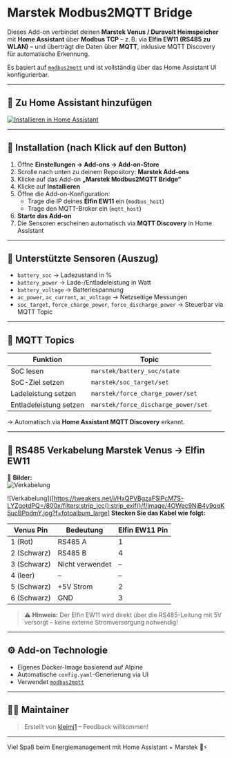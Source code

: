 # Marstek Modbus2MQTT Bridge

Dieses Add-on verbindet deinen **Marstek Venus / Duravolt Heimspeicher** mit **Home Assistant** über **Modbus TCP** – z. B. via **Elfin EW11 (RS485 zu WLAN)** – und überträgt die Daten über **MQTT**, inklusive MQTT Discovery für automatische Erkennung.

Es basiert auf [`modbus2mqtt`](https://github.com/daniel-sanders/modbus2mqtt) und ist vollständig über das Home Assistant UI konfigurierbar.

---

## 🔌 Zu Home Assistant hinzufügen

[![Installieren in Home Assistant](https://my.home-assistant.io/badges/supervisor_add_addon_repository.svg)](https://my.home-assistant.io/redirect/supervisor_add_addon_repository/?repository_url=https://github.com/kleimj1/marstek-modbus2mqtt)

---

## 🧰 Installation (nach Klick auf den Button)

1. Öffne **Einstellungen → Add-ons → Add-on-Store**
2. Scrolle nach unten zu deinem Repository: **Marstek Add-ons**
3. Klicke auf das Add-on **„Marstek Modbus2MQTT Bridge“**
4. Klicke auf **Installieren**
5. Öffne die Add-on-Konfiguration:
   - Trage die IP deines **Elfin EW11** ein (`modbus_host`)
   - Trage den MQTT-Broker ein (`mqtt_host`)
6. **Starte das Add-on**
7. Die Sensoren erscheinen automatisch via **MQTT Discovery** in Home Assistant

---

## 🔋 Unterstützte Sensoren (Auszug)

- `battery_soc` → Ladezustand in %
- `battery_power` → Lade-/Entladeleistung in Watt
- `battery_voltage` → Batteriespannung
- `ac_power`, `ac_current`, `ac_voltage` → Netzseitige Messungen
- `soc_target`, `force_charge_power`, `force_discharge_power` → Steuerbar via MQTT Topic

---

## 🧠 MQTT Topics

| Funktion                       | Topic                                 |
|-------------------------------|---------------------------------------|
| SoC lesen                     | `marstek/battery_soc/state`           |
| SoC-Ziel setzen               | `marstek/soc_target/set`              |
| Ladeleistung setzen           | `marstek/force_charge_power/set`      |
| Entladeleistung setzen        | `marstek/force_discharge_power/set`   |

→ Automatisch via **Home Assistant MQTT Discovery** erkannt.

---

## 🧰 RS485 Verkabelung Marstek Venus → Elfin EW11

📸 **Bilder:**  
![Verkabelung](https://tweakers.net/i/HxQPVBgzaFSlPcM7S-LYZgotdPQ=/800x/filters:strip_icc():strip_exif()/f/image/4OWec9NjB4y9qqK5ucBPodmY.jpg?f=fotoalbum_large)

![Verkabelung]([https://tweakers.net/i/HxQPVBgzaFSlPcM7S-LYZgotdPQ=/800x/filters:strip_icc():strip_exif()/f/image/4OWec9NjB4y9qqK5ucBPodmY.jpg?f=fotoalbum_large]
**Stecken Sie das Kabel wie folgt:**

| Venus Pin | Bedeutung        | Elfin EW11 Pin |
|-----------|------------------|----------------|
| 1 (Rot)   | RS485 A          | 1              |
| 2 (Schwarz) | RS485 B        | 4              |
| 3 (Schwarz) | Nicht verwendet| –              |
| 4 (leer)  | –                | –              |
| 5 (Schwarz) | +5V Strom      | 2              |
| 6 (Schwarz) | GND            | 3              |

> ⚠️ **Hinweis:** Der Elfin EW11 wird direkt über die RS485-Leitung mit 5V versorgt – keine externe Stromversorgung notwendig!

---

## ⚙️ Add-on Technologie

- Eigenes Docker-Image basierend auf Alpine
- Automatische `config.yaml`-Generierung via UI
- Verwendet [`modbus2mqtt`](https://github.com/daniel-sanders/modbus2mqtt)

---

## 👨‍🔧 Maintainer

> Erstellt von [kleimj1](https://github.com/kleimj1) – Feedback willkommen!

---

Viel Spaß beim Energiemanagement mit Home Assistant + Marstek 💚⚡
